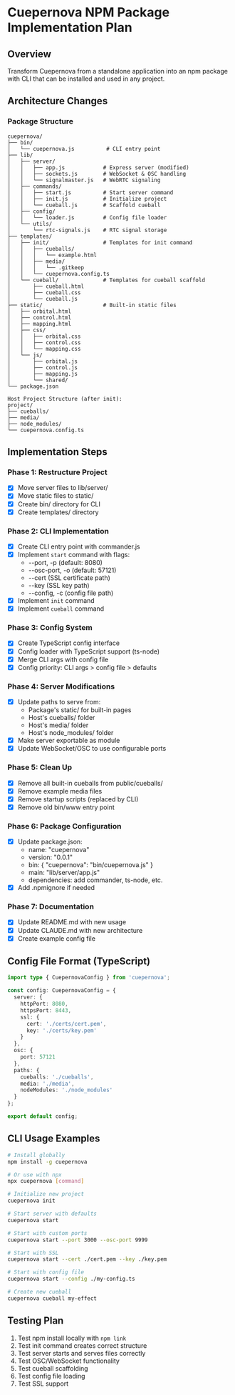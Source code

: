 # Cuepernova NPM Package Implementation Plan

## Overview
Transform Cuepernova from a standalone application into an npm package with CLI that can be installed and used in any project.

## Architecture Changes

### Package Structure
```
cuepernova/
├── bin/
│   └── cuepernova.js          # CLI entry point
├── lib/
│   ├── server/
│   │   ├── app.js            # Express server (modified)
│   │   ├── sockets.js        # WebSocket & OSC handling
│   │   └── signalmaster.js   # WebRTC signaling
│   ├── commands/
│   │   ├── start.js          # Start server command
│   │   ├── init.js           # Initialize project
│   │   └── cueball.js        # Scaffold cueball
│   ├── config/
│   │   └── loader.js         # Config file loader
│   └── utils/
│       └── rtc-signals.js    # RTC signal storage
├── templates/
│   ├── init/                 # Templates for init command
│   │   ├── cueballs/
│   │   │   └── example.html
│   │   ├── media/
│   │   │   └── .gitkeep
│   │   └── cuepernova.config.ts
│   └── cueball/              # Templates for cueball scaffold
│       ├── cueball.html
│       ├── cueball.css
│       └── cueball.js
├── static/                   # Built-in static files
│   ├── orbital.html
│   ├── control.html
│   ├── mapping.html
│   ├── css/
│   │   ├── orbital.css
│   │   ├── control.css
│   │   └── mapping.css
│   └── js/
│       ├── orbital.js
│       ├── control.js
│       ├── mapping.js
│       └── shared/
└── package.json

Host Project Structure (after init):
project/
├── cueballs/
├── media/
├── node_modules/
└── cuepernova.config.ts
```

## Implementation Steps

### Phase 1: Restructure Project
- [x] Move server files to lib/server/
- [x] Move static files to static/
- [x] Create bin/ directory for CLI
- [x] Create templates/ directory

### Phase 2: CLI Implementation
- [x] Create CLI entry point with commander.js
- [x] Implement `start` command with flags:
  - --port, -p (default: 8080)
  - --osc-port, -o (default: 57121)
  - --cert (SSL certificate path)
  - --key (SSL key path)
  - --config, -c (config file path)
- [x] Implement `init` command
- [x] Implement `cueball` command

### Phase 3: Config System
- [x] Create TypeScript config interface
- [x] Config loader with TypeScript support (ts-node)
- [x] Merge CLI args with config file
- [x] Config priority: CLI args > config file > defaults

### Phase 4: Server Modifications
- [x] Update paths to serve from:
  - Package's static/ for built-in pages
  - Host's cueballs/ folder
  - Host's media/ folder
  - Host's node_modules/ folder
- [x] Make server exportable as module
- [x] Update WebSocket/OSC to use configurable ports

### Phase 5: Clean Up
- [x] Remove all built-in cueballs from public/cueballs/
- [x] Remove example media files
- [x] Remove startup scripts (replaced by CLI)
- [x] Remove old bin/www entry point

### Phase 6: Package Configuration
- [x] Update package.json:
  - name: "cuepernova"
  - version: "0.0.1"
  - bin: { "cuepernova": "bin/cuepernova.js" }
  - main: "lib/server/app.js"
  - dependencies: add commander, ts-node, etc.
- [x] Add .npmignore if needed

### Phase 7: Documentation
- [x] Update README.md with new usage
- [x] Update CLAUDE.md with new architecture
- [x] Create example config file

## Config File Format (TypeScript)

```typescript
import type { CuepernovaConfig } from 'cuepernova';

const config: CuepernovaConfig = {
  server: {
    httpPort: 8080,
    httpsPort: 8443,
    ssl: {
      cert: './certs/cert.pem',
      key: './certs/key.pem'
    }
  },
  osc: {
    port: 57121
  },
  paths: {
    cueballs: './cueballs',
    media: './media',
    nodeModules: './node_modules'
  }
};

export default config;
```

## CLI Usage Examples

```bash
# Install globally
npm install -g cuepernova

# Or use with npx
npx cuepernova [command]

# Initialize new project
cuepernova init

# Start server with defaults
cuepernova start

# Start with custom ports
cuepernova start --port 3000 --osc-port 9999

# Start with SSL
cuepernova start --cert ./cert.pem --key ./key.pem

# Start with config file
cuepernova start --config ./my-config.ts

# Create new cueball
cuepernova cueball my-effect
```

## Testing Plan
1. Test npm install locally with `npm link`
2. Test init command creates correct structure
3. Test server starts and serves files correctly
4. Test OSC/WebSocket functionality
5. Test cueball scaffolding
6. Test config file loading
7. Test SSL support